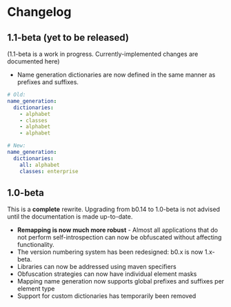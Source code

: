 # Changelog

## 1.1-beta (yet to be released)

(1.1-beta is a work in progress. Currently-implemented changes are documented here)

- Name generation dictionaries are now defined in the same manner as prefixes and suffixes.

```yml
# Old:
name_generation:
  dictionaries:
    - alphabet
    - classes
    - alphabet
    - alphabet

# New:
name_generation:
  dictionaries:
    all: alphabet
    classes: enterprise
```

## 1.0-beta

This is a **complete** rewrite. Upgrading from b0.14 to 1.0-beta is not advised until the documentation is made up-to-date.

- **Remapping is now much more robust** - Almost all applications that do not perform self-introspection can now be obfuscated without affecting functionality.
- The version numbering system has been redesigned: b0.x is now 1.x-beta.
- Libraries can now be addressed using maven specifiers
- Obfuscation strategies can now have individual element masks
- Mapping name generation now supports global prefixes and suffixes per element type
- Support for custom dictionaries has temporarily been removed
